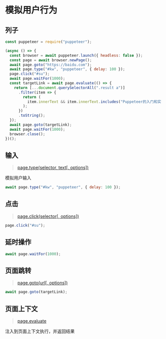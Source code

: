 # 模拟用户行为

## 列子

```js
const puppeteer = require("puppeteer");

(async () => {
  const browser = await puppeteer.launch({ headless: false });
  const page = await browser.newPage();
  await page.goto("https://baidu.com");
  await page.type("#kw", "puppeteer", { delay: 100 });
  page.click("#su");
  await page.waitFor(1000);
  const targetLink = await page.evaluate(() => {
    return [...document.querySelectorAll(".result a")]
      .filter(item => {
        return (
          item.innerText && item.innerText.includes("Puppeteer的入门和实践")
        );
      })
      .toString();
  });
  await page.goto(targetLink);
  await page.waitFor(1000);
  browser.close();
})();
```

## 输入

> [page.type(selector, text[, options])](https://github.com/GoogleChrome/puppeteer/blob/v2.0.0/docs/api.md#pagetypeselector-text-options)

模拟用户输入

```js
await page.type("#kw", "puppeteer", { delay: 100 });
```

## 点击

> [page.click(selector[, options])](https://github.com/GoogleChrome/puppeteer/blob/v2.0.0/docs/api.md#pageclickselector-options)

```js
page.click("#su");
```

## 延时操作

```js
await page.waitFor(1000);
```

## 页面跳转

> [page.goto(url[, options])](https://github.com/GoogleChrome/puppeteer/blob/v2.0.0/docs/api.md#pagegotourl-options)

```js
await page.goto(targetLink);
```

## 页面上下文

> [page.evaluate](https://github.com/GoogleChrome/puppeteer/blob/v2.0.0/docs/api.md#pageevaluatepagefunction-args)

注入到页面上下文执行，并返回结果

